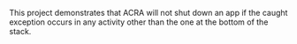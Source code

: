 This project demonstrates that ACRA will not shut down an app if the caught exception occurs in any activity other than the one at the bottom of the stack.
